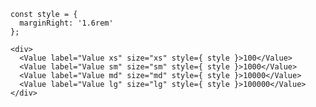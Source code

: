     const style = {
      marginRight: '1.6rem'
    };

    <div>
      <Value label="Value xs" size="xs" style={ style }>100</Value>
      <Value label="Value sm" size="sm" style={ style }>1000</Value>
      <Value label="Value md" size="md" style={ style }>10000</Value>
      <Value label="Value lg" size="lg" style={ style }>100000</Value>
    </div>
